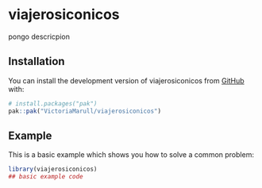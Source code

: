
<!-- README.md is generated from README.Rmd. Please edit that file -->

# viajerosiconicos

pongo descricpion

<!-- badges: start -->
<!-- badges: end -->

## Installation

You  can install the development version of viajerosiconicos from
[GitHub](https://github.com/) with:

``` r
# install.packages("pak")
pak::pak("VictoriaMarull/viajerosiconicos")
```

## Example

This is a basic example which shows you how to solve a common problem:

``` r
library(viajerosiconicos)
## basic example code
```
